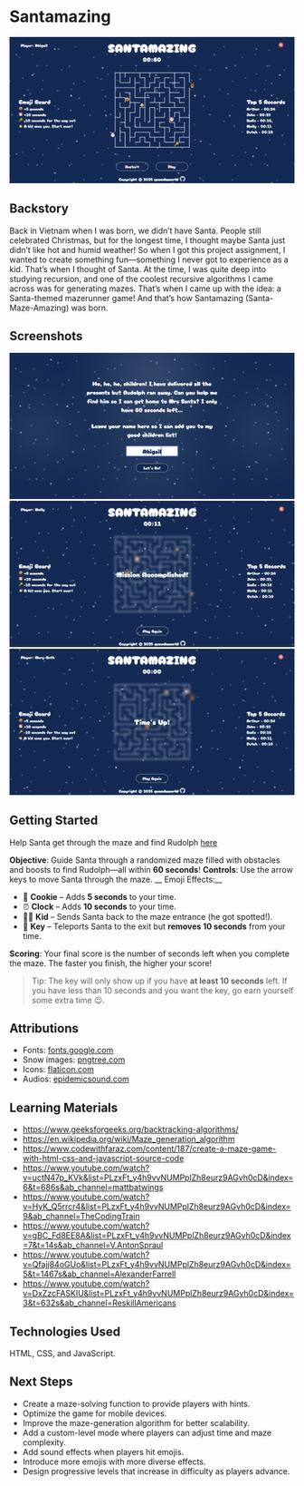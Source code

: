 # Santamazing

![Game Screen](assets/images/gamescreen.png)

## Backstory

Back in Vietnam when I was born, we didn’t have Santa. People still celebrated Christmas, but for the longest time, I thought maybe Santa just didn’t like hot and humid weather! So when I got this project assignment, I wanted to create something fun—something I never got to experience as a kid. That’s when I thought of Santa. At the time, I was quite deep into studying recursion, and one of the coolest recursive algorithms I came across was for generating mazes. That’s when I came up with the idea: a Santa-themed mazerunner game! And that’s how Santamazing (Santa-Maze-Amazing) was born.

## Screenshots

![Start Screen](assets/images/startscreen.png)
![Victory Screen](assets/images/victory.png)
![Game Over Screen](assets/images/gameover.png)

## Getting Started

Help Santa get through the maze and find Rudolph [here](https://quandaworld.github.io/santamazing/)

 __Objective__: Guide Santa through a randomized maze filled with obstacles and boosts to find Rudolph—all within __60 seconds__!
 __Controls__: Use the arrow keys to move Santa through the maze.
__ Emoji Effects:__
* 🍪 __Cookie__ – Adds __5 seconds__ to your time.
* ⏰ __Clock__ – Adds __10 seconds__ to your time.
* 👧🏻 __Kid__ – Sends Santa back to the maze entrance (he got spotted!).
* 🔑 __Key__ – Teleports Santa to the exit but __removes 10 seconds__ from your time.

__Scoring__: Your final score is the number of seconds left when you complete the maze. The faster you finish, the higher your score!

> Tip: The key will only show up if you have __at least 10 seconds__ left. If you have less than 10 seconds and you want the key, go earn yourself some extra time 😉.

## Attributions
* Fonts: [fonts.google.com](https://fonts.google.com/)
* Snow images: [pngtree.com](https://pngtree.com/)
* Icons: [flaticon.com](https://www.flaticon.com/)
* Audios: [epidemicsound.com](https://www.epidemicsound.com/)

## Learning Materials

* https://www.geeksforgeeks.org/backtracking-algorithms/
* https://en.wikipedia.org/wiki/Maze_generation_algorithm
* https://www.codewithfaraz.com/content/187/create-a-maze-game-with-html-css-and-javascript-source-code
* https://www.youtube.com/watch?v=uctN47p_KVk&list=PLzxFt_y4h9vvNUMPplZh8eurz9AGvh0cD&index=6&t=686s&ab_channel=mattbatwings
* https://www.youtube.com/watch?v=HyK_Q5rrcr4&list=PLzxFt_y4h9vvNUMPplZh8eurz9AGvh0cD&index=9&ab_channel=TheCodingTrain
* https://www.youtube.com/watch?v=gBC_Fd8EE8A&list=PLzxFt_y4h9vvNUMPplZh8eurz9AGvh0cD&index=7&t=14s&ab_channel=V.AntonSpraul
* https://www.youtube.com/watch?v=Qfajj84oGUo&list=PLzxFt_y4h9vvNUMPplZh8eurz9AGvh0cD&index=5&t=1467s&ab_channel=AlexanderFarrell
* https://www.youtube.com/watch?v=DxZzcFASKlU&list=PLzxFt_y4h9vvNUMPplZh8eurz9AGvh0cD&index=3&t=632s&ab_channel=ReskillAmericans

## Technologies Used

HTML, CSS, and JavaScript.

## Next Steps

* Create a maze-solving function to provide players with hints.
* Optimize the game for mobile devices.
* Improve the maze-generation algorithm for better scalability.
* Add a custom-level mode where players can adjust time and maze complexity.
* Add sound effects when players hit emojis.
* Introduce more emojis with more diverse effects.
* Design progressive levels that increase in difficulty as players advance.